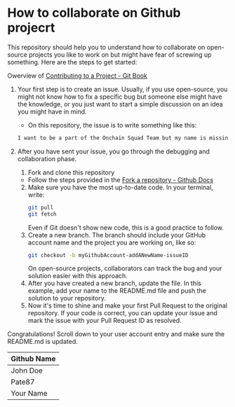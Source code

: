 # How to collaborate on Github projecrt

This repository should help you to understand how to collaborate on open-source projects you like to work on but might have fear of screwing up something.
Here are the steps to get started:

Owerview of [Contributing to a Project - Git Book](https://git-scm.com/book/en/v2/GitHub-Contributing-to-a-Project)

1. Your first step is to create an issue. Usually, if you use open-source, you might not know how to fix a specific bug but someone else might have the knowledge, or you just want to start a simple discussion on an idea you might have in mind.

   - On this repository, the issue is to write something like this:

   ```markdown
   I want to be a part of the Onchain Squad Team but my name is missing in the README.md file. Please add me.
   ```

2. After you have sent your issue, you go through the debugging and collaboration phase.

   1. Fork and clone this repository </br>

   - Follow the steps provided in the
     [Fork a repository - Github Docs](https://docs.github.com/en/pull-requests/collaborating-with-pull-requests/working-with-forks/fork-a-repo)

   2. Make sure you have the most up-to-date code. In your terminal, write:
      ```bash
      git pull
      git fetch
      ```
      Even if Git doesn't show new code, this is a good practice to follow.
   3. Create a new branch. The branch should include your GitHub account name and the project you are working on, like so:
      ```bash
      git checkout -b myGithubAccount-addANewName-issueID
      ```
      On open-source projects, collaborators can track the bug and your solution easier with this approach.
   4. After you have created a new branch, update the file. In this example, add your name to the README.md file and push the solution to your repository.
   5. Now it's time to shine and make your first Pull Request to the original repository. If your code is correct, you can update your issue and mark the issue with your Pull Request ID as resolved.

Congratulations! Scroll down to your user account entry and make sure the README.md is updated.

| Github Name |
| ----------- |
| John Doe    |
| Pate87      |
| Your Name   |
